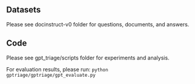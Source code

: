 
## Datasets
Please see docinstruct-v0 folder for questions, documents, and answers.

## Code
Please see gpt_triage/scripts folder for experiments and analysis.

For evaluation results, please run:
```python gptriage/gptriage/gpt_evaluate.py```

